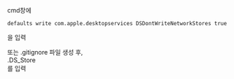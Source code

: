cmd창에   
```
defaults write com.apple.desktopservices DSDontWriteNetworkStores true   
```
을 입력   
   
또는 .gitignore 파일 생성 후,  
.DS_Store   
를 입력